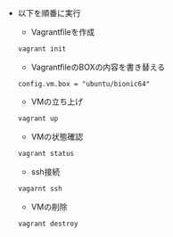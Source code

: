 * 以下を順番に実行

    * Vagrantfileを作成
    ```sh
    vagrant init
    ```
    * VagrantfileのBOXの内容を書き替える
    ```rd
    config.vm.box = "ubuntu/bionic64"
    ```
    * VMの立ち上げ
    ```sh
    vagrant up
    ```
    * VMの状態確認
    ```sh
    vagrant status
    ```
    * ssh接続
    ```sh
    vagarnt ssh
    ```
    * VMの削除
    ```sh
    vagrant destroy
    ```



